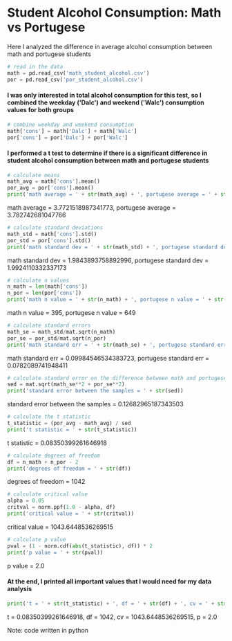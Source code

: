 # Student Alcohol Consumption: Math vs Portugese
Here I analyzed the difference in average alcohol consumption between math and portugese students

```python
# read in the data
math = pd.read_csv('math_student_alcohol.csv')
por = pd.read_csv('por_student_alcohol.csv')
```

#### I was only interested in total alcohol consumption for this test, so I combined the weekday ('Dalc') and weekend ('Walc') consumption values for both groups

```python
# combine weekday and weekend consumption
math['cons'] = math['Dalc'] + math['Walc']
por['cons'] = por['Dalc'] + por['Walc']
```

#### I performed a t test to determine if there is a significant difference in student alcohol consumption between math and portugese students

```python
# calculate means
math_avg = math['cons'].mean()
por_avg = por['cons'].mean()
print('math average = ' + str(math_avg) + ', portugese average = ' + str(por_avg))
```

math average = 3.7721518987341773, portugese average = 3.782742681047766



```python
# calculate standard deviations
math_std = math['cons'].std()
por_std = por['cons'].std()
print('math standard dev = ' + str(math_std) + ', portugese standard dev = ' + str(por_std))
```

math standard dev = 1.9843893758892996, portugese standard dev = 1.9924110332337173



```python
# calculate n values
n_math = len(math['cons'])
n_por = len(por['cons'])
print('math n value = ' + str(n_math) + ', portugese n value = ' + str(n_por))
```

math n value = 395, portugese n value = 649



```python
# calculate standard errors
math_se = math_std/mat.sqrt(n_math)
por_se = por_std/mat.sqrt(n_por)
print('math standard err = ' + str(math_se) + ', portugese standard err = ' + str(por_se))
```

math standard err = 0.09984546534383723, portugese standard err = 0.0782089741948411



```python
# calculate standard error on the difference between math and portugese samples
sed = mat.sqrt(math_se**2 + por_se**2)
print('standard error between the samples = ' + str(sed))
```

standard error between the samples = 0.12682965187343503



```python
# calculate the t statistic
t_statistic = (por_avg - math_avg) / sed
print('t statistic = ' + str(t_statistic))
```

t statistic = 0.08350399261646918



```python
# calculate degrees of freedom
df = n_math + n_por - 2
print('degrees of freedom = ' + str(df))
```

degrees of freedom = 1042



```python
# calculate critical value
alpha = 0.05
critval = norm.ppf(1.0 - alpha, df)
print('critical value = ' + str(critval))
```

critical value = 1043.6448536269515



```python
# calculate p value
pval = (1 - norm.cdf(abs(t_statistic), df)) * 2
print('p value = ' + str(pval))
```

p value = 2.0

#### At the end, I printed all important values that I would need for my data analysis

```python
print('t = ' + str(t_statistic) + ', df = ' + str(df) + ', cv = ' + str(critval) + ', p = ' + str(pval))
```

t = 0.08350399261646918, df = 1042, cv = 1043.6448536269515, p = 2.0

Note: code written in python
